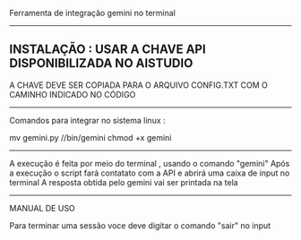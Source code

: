 Ferramenta de integração gemini no terminal 
________________________________________________________________________________
INSTALAÇÃO : USAR A CHAVE API DISPONIBILIZADA NO AISTUDIO 
-
A CHAVE DEVE SER COPIADA PARA O ARQUIVO CONFIG.TXT COM O CAMINHO INDICADO NO CÓDIGO 
________________________________________________________________________________

Comandos para integrar no sistema linux :

mv gemini.py //bin/gemini
chmod +x gemini 
________________________________________________________________________________

A execução é feita por meio do terminal , usando o comando "gemini"
Após a execução o script fará contatato com a API e abrirá uma caixa de input no terminal
A resposta obtida pelo gemini vai ser printada na tela 
_________________________________________________________________________________
MANUAL DE USO

Para terminar uma sessão voce deve digitar o comando "sair" no input
